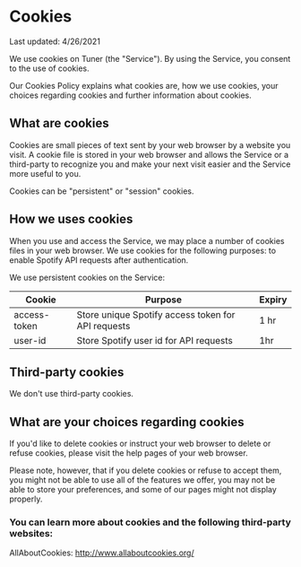 # Cookies

Last updated: 4/26/2021

We use cookies on Tuner (the "Service"). By using the Service, you consent to the use of cookies.

Our Cookies Policy explains what cookies are, how we use cookies, your choices regarding cookies and further information about cookies.

## What are cookies

Cookies are small pieces of text sent by your web browser by a website you visit. A cookie file is stored in your web browser and allows the Service or a third-party to recognize you and make your next visit easier and the Service more useful to you.

Cookies can be "persistent" or "session" cookies.

## How we uses cookies

When you use and access the Service, we may place a number of cookies files in your web browser. We use cookies for the following purposes: to enable Spotify API requests after authentication.

We use persistent cookies on the Service:

| Cookie  | Purpose | Expiry | 
| - | - | - |
| access-token  | Store unique Spotify access token for API requests | 1 hr |
| user-id  | Store Spotify user id for API requests | 1hr |


## Third-party cookies

We don't use third-party cookies.

## What are your choices regarding cookies

If you'd like to delete cookies or instruct your web browser to delete or refuse cookies, please visit the help pages of your web browser.

Please note, however, that if you delete cookies or refuse to accept them, you might not be able to use all of the features we offer, you may not be able to store your preferences, and some of our pages might not display properly.


### You can learn more about cookies and the following third-party websites:

AllAboutCookies: http://www.allaboutcookies.org/
